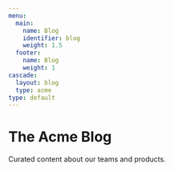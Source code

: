 ```yaml
---
menu:
  main:
    name: Blog
    identifier: blog
    weight: 1.5
  footer:
    name: Blog
    weight: 1
cascade:
  layout: blog
  type: acme
type: default
---
```

The Acme Blog
============

Curated content about our teams and products.
